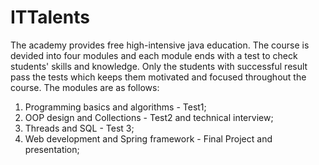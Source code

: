 # ITTalents
The academy provides free high-intensive java education. 
The course is devided into four modules and each module ends with a test to check students' skills and knowledge. Only the students with successful result pass the tests which keeps them motivated and focused throughout the course.
The modules are as follows:
1. Programming basics and algorithms - Test1;
2. OOP design and Collections - Test2 and technical interview;
3. Threads and SQL - Test 3;
4. Web development and Spring framework - Final Project and presentation;
